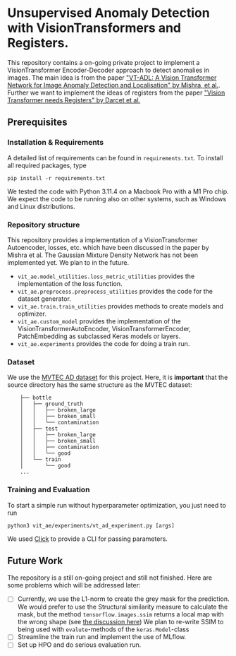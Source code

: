 # Unsupervised Anomaly Detection with VisionTransformers and Registers.
This repository contains a on-going private project to implement a VisionTransformer Encoder-Decoder approach to detect 
anomalies in images. The main idea is from the paper ["VT-ADL: A Vision Transformer Network for 
Image Anomaly Detection and Localisation" by Mishra, et al.](https://arxiv.org/abs/2104.10036).
Further we want to implement the ideas of registers from the paper ["Vision Transformer needs Registers" by Darcet et al.](https://arxiv.org/abs/2309.16588)
## Prerequisites
### Installation & Requirements
A detailed list of requirements can be found in `requirements.txt`. To install all required packages, type
```
pip install -r requirements.txt
```
We tested the code with Python 3.11.4 on a Macbook Pro with a M1 Pro chip. 
We expect the code to be running also on other systems, such as Windows and Linux distributions.
### Repository structure
This repository provides a implementation of a VisionTransformer Autoencoder, losses, etc. which have been discussed in
the paper by Mishra et al. The Gaussian Mixture Density Network has not been implemented yet. We plan to in the future.
- `vit_ae.model_utilities.loss_metric_utilities` provides the implementation of the loss function.
- `vit_ae.preprocess.preprocess_utilities` provides the code for the dataset generator.
- `vit_ae.train.train_utilities` provides methods to create models and optimizer.
- `vit_ae.custom_model` provides the implementation of the VisionTransformerAutoEncoder, VisionTransformerEncoder, PatchEmbedding as subclassed Keras models or layers.
- `vit_ae.experiments` provides the code for doing a train run.
### Dataset
We use the [MVTEC AD dataset](https://www.mvtec.com/company/research/datasets/mvtec-ad) for this project.
Here, it is **important** that the source directory has the same structure as the MVTEC dataset:
```
    ├── bottle
    │   ├── ground_truth
    │   │   ├── broken_large
    │   │   ├── broken_small
    │   │   └── contamination
    │   ├── test
    │   │   ├── broken_large
    │   │   ├── broken_small
    │   │   ├── contamination
    │   │   └── good
    │   └── train
    │       └── good
    ...
```
### Training and Evaluation
To start a simple run without hyperparameter optimization, you just need to run
```
python3 vit_ae/experiments/vt_ad_experiment.py [args]
```
We used [Click](https://click.palletsprojects.com/en/8.1.x/) to provide a CLI for passing parameters.

## Future Work
The repository is a still on-going project and still not finished. Here are some problems which will be addressed later:
- [ ] Currently, we use the L1-norm to create the grey mask for the prediction. We would prefer to use the Structural similarity measure to calculate the mask, 
        but the method `tensorflow.images.ssim` returns a local map with the wrong shape (see [the discussion here](https://github.com/tensorflow/tensorflow/issues/59067))
        We plan to re-write SSIM to being used with `evalute`-methods of the `keras.Model`-class
- [ ] Streamline the train run and implement the use of MLflow.
- [ ] Set up HPO and do serious evaluation run.